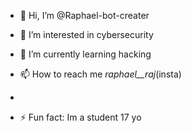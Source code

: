 - 👋 Hi, I’m @Raphael-bot-creater
- 👀 I’m interested in cybersecurity
- 🌱 I’m currently learning hacking
  
- 📫 How to reach me _raphael__raj_(insta)
- 
- ⚡ Fun fact: Im a student 17 yo

<!---
Raphael-bot-creater/Raphael-bot-creater is a ✨ special ✨ repository because its `README.md` (this file) appears on your GitHub profile.
You can click the Preview link to take a look at your changes.
--->
